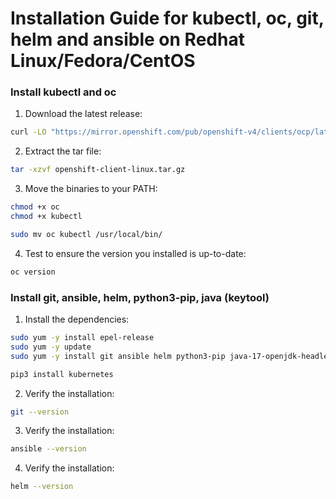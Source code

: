 Installation Guide for kubectl, oc, git, helm and ansible on Redhat Linux/Fedora/CentOS
===============================================================================

### Install kubectl and oc
1. Download the latest release:
```sh
curl -LO "https://mirror.openshift.com/pub/openshift-v4/clients/ocp/latest/openshift-client-linux.tar.gz"
```

2. Extract the tar file:
```sh
tar -xzvf openshift-client-linux.tar.gz
```

3. Move the binaries to your PATH:
```sh
chmod +x oc 
chmod +x kubectl

sudo mv oc kubectl /usr/local/bin/
```

4. Test to ensure the version you installed is up-to-date:
```sh
oc version
```

### Install git, ansible, helm, python3-pip, java (keytool)
1. Install the dependencies:
```sh
sudo yum -y install epel-release
sudo yum -y update
sudo yum -y install git ansible helm python3-pip java-17-openjdk-headless

pip3 install kubernetes
```

2. Verify the installation:
```sh
git --version
```

3. Verify the installation:
```sh
ansible --version
```

4. Verify the installation:
```sh
helm --version
```
